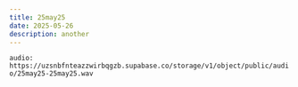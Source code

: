 ```yaml
---
title: 25may25
date: 2025-05-26
description: another
---
```


`audio: https://uzsnbfnteazzwirbqgzb.supabase.co/storage/v1/object/public/audio/25may25-25may25.wav`